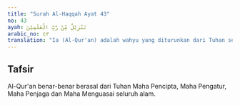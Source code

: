 ```yaml
---
title: "Surah Al-Haqqah Ayat 43"
no: 43
ayah: تَنْزِيْلٌ مِّنْ رَّبِّ الْعٰلَمِيْنَ 
arabic_no: ٤٣
translation: "Ia (Al-Qur'an) adalah wahyu yang diturunkan dari Tuhan seluruh alam. "
---
```


## Tafsir

Al-Qur'an benar-benar berasal dari Tuhan Maha Pencipta, Maha Pengatur, Maha Penjaga dan Maha Menguasai seluruh alam.